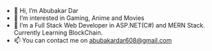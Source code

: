 - 👋 Hi, I’m Abubakar Dar
- 👀 I’m interested in Gaming, Anime and Movies
- 🌱 I’m a Full Stack Web Developer in ASP.NET(C#) and MERN Stack. Currently Learning BlockChain.
- 📫 You can contact me on abubakardar608@gmail.com

<!---
BoomBakar/BoomBakar is a ✨ special ✨ repository because its `README.md` (this file) appears on your GitHub profile.
You can click the Preview link to take a look at your changes.
--->
